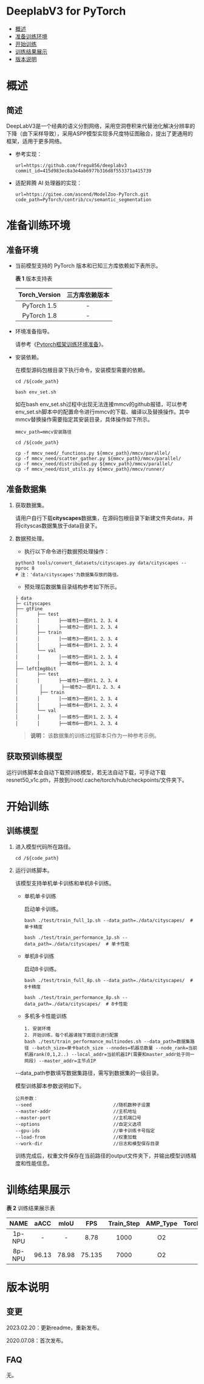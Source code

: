 # DeeplabV3 for PyTorch

-   [概述](概述.md)
-   [准备训练环境](准备训练环境.md)
-   [开始训练](开始训练.md)
-   [训练结果展示](训练结果展示.md)
-   [版本说明](版本说明.md)



# 概述

## 简述

DeepLabV3是一个经典的语义分割网络，采用空洞卷积来代替池化解决分辨率的下降（由下采样导致），采用ASPP模型实现多尺度特征图融合，提出了更通用的框架，适用于更多网络。

- 参考实现：

  ```
  url=https://github.com/fregu856/deeplabv3
  commit_id=415d983ec8a3e4ab6977b316d8f553371a415739
  ```

- 适配昇腾 AI 处理器的实现：

  ```
  url=https://gitee.com/ascend/ModelZoo-PyTorch.git
  code_path=PyTorch/contrib/cv/semantic_segmentation
  ```

# 准备训练环境

## 准备环境

- 当前模型支持的 PyTorch 版本和已知三方库依赖如下表所示。

  **表 1**  版本支持表

  | Torch_Version      | 三方库依赖版本                                 |
  | :--------: | :----------------------------------------------------------: |
  | PyTorch 1.5 | - |
  | PyTorch 1.8 | - |
  
- 环境准备指导。

  请参考《[Pytorch框架训练环境准备](https://www.hiascend.com/document/detail/zh/ModelZoo/pytorchframework/ptes)》。


- 安装依赖。

  在模型源码包根目录下执行命令，安装模型需要的依赖。

  ```
  cd /${code_path}

  bash env_set.sh
  ```

  如在bash env_set.sh过程中出现无法连接mmcv的github报错，可以参考env_set.sh脚本中的配置命令进行mmcv的下载、编译以及替换操作。其中mmcv替换操作需要指定其安装目录，具体操作如下所示。
  ```
  mmcv_path=mmcv安装路径
  ```

  ```
  cd /${code_path}

  cp -f mmcv_need/_functions.py ${mmcv_path}/mmcv/parallel/
  cp -f mmcv_need/scatter_gather.py ${mmcv_path}/mmcv/parallel/
  cp -f mmcv_need/distributed.py ${mmcv_path}/mmcv/parallel/
  cp -f mmcv_need/dist_utils.py ${mmcv_path}/mmcv/runner/
  ```
## 准备数据集

1. 获取数据集。

   请用户自行下载**cityscapes**数据集，在源码包根目录下新建文件夹data，并将cityscas数据集放于data目录下。

2. 数据预处理。

   - 执行以下命令进行数据预处理操作：

   ```shell
   python3 tools/convert_datasets/cityscapes.py data/cityscapes --nproc 8
   # 注：'data/cityscapes'为数据集存放的路径。
   ```
   - 预处理后数据集目录结构参考如下所示。

   ```
   ├ data
   ├─ cityscapes   
   ├── gtFine
   │       ├── test     
   │       │       ├──城市1──图片1、2、3、4
   │       │       ├──城市2──图片1、2、3、4  
   │       ├── train
   │       │       │──城市3──图片1、2、3、4
   │       │       ├──城市4──图片1、2、3、4  
   │       └── val      
   │       │       │──城市5──图片1、2、3、4
   │       │       ├──城市6──图片1、2、3、4  
   ├── leftImg8bit
   │       ├── test     
   │       │       ├──城市1──图片1、2、3、4
   │        │       ├──城市2──图片1、2、3、4  
   │        ├── train
   │       │       │──城市3──图片1、2、3、4
   │       │       ├──城市4──图片1、2、3、4  
   │       └── val      
   │       │       │──城市5──图片1、2、3、4
   │       │       ├──城市6──图片1、2、3、4
   ```
   > **说明：** 
   >该数据集的训练过程脚本只作为一种参考示例。

## 获取预训练模型

运行训练脚本会自动下载预训练模型，若无法自动下载，可手动下载resnet50_v1c.pth，并放到/root/.cache/torch/hub/checkpoints/文件夹下。

# 开始训练

## 训练模型

1. 进入模型代码所在路径。

   ```
   cd /${code_path} 
   ```

2. 运行训练脚本。

   该模型支持单机单卡训练和单机8卡训练。

   - 单机单卡训练

     启动单卡训练。

     ```
     bash ./test/train_full_1p.sh --data_path=./data/cityscapes/  # 单卡精度
     
     bash ./test/train_performance_1p.sh --data_path=./data/cityscapes/  # 单卡性能
     ```

   - 单机8卡训练

     启动8卡训练。

     ```
     bash ./test/train_full_8p.sh --data_path=./data/cityscapes/  # 8卡精度
     
     bash ./test/train_performance_8p.sh --data_path=./data/cityscapes/  # 8卡性能
     ```

   - 多机多卡性能训练
     
     ```
     1. 安装环境
     2. 开始训练，每个机器请按下面提示进行配置
     bash ./test/train_performance_multinodes.sh --data_path=数据集路径 --batch_size=单卡batch_size --nnodes=机器总数量 --node_rank=当前机器rank(0,1,2..) --local_addr=当前机器IP(需要和master_addr处于同一网段) --master_addr=主节点IP
     ```

   --data_path参数填写数据集路径，需写到数据集的一级目录。

   模型训练脚本参数说明如下。

   ```
   公共参数：
   --seed                              //随机数种子设置
   --master-addr                       //主机地址
   --master-port                       //主机端口号
   --options                           //自定义选项    
   --gpu-ids                           //单卡训练卡号指定
   --load-from                         //权重加载
   --work-dir                          //日志和模型保存目录
   ```

   训练完成后，权重文件保存在当前路径的output文件夹下，并输出模型训练精度和性能信息。

# 训练结果展示

**表 2**  训练结果展示表

| NAME    | aACC | mIoU  |  FPS | Train_Step | AMP_Type | Torch_Version |
| :-----: | :---: | :--: | :----: | :------: | :------: | :------: |
| 1p-NPU | -    | -     | 8.78 | 1000      |       O2 | 1.8 |
| 8p-NPU | 96.13 | 78.98 | 75.135 | 7000 |       O2 |   1.8 |

# 版本说明

## 变更

2023.02.20：更新readme，重新发布。

2020.07.08：首次发布。

## FAQ

无。